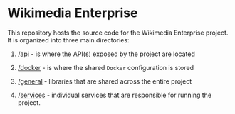 # Wikimedia Enterprise

This repository hosts the source code for the Wikimedia Enterprise project. It is organized into three main directories:

1. [/api](/api/) - is where the API(s) exposed by the project are located

1. [/docker](/docker/) - is where the shared `Docker` configuration is stored

1. [/general](/general/) - libraries that are shared across the entire project

1. [/services](/services/) - individual services that are responsible for running the project.
